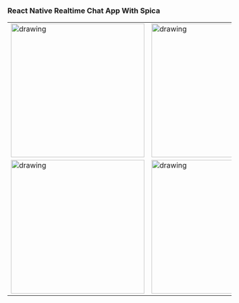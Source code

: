 ### React Native Realtime Chat App With Spica

<div style="text-align:center">
    <table>
        <tr>
            <td>
            <img src="https://firebasestorage.googleapis.com/v0/b/react-native-tutorial-b2a7d.appspot.com/o/bip_clone%2Fregister.jpg?alt=media&token=8e25b423-466b-4ff8-ad39-59f976cc8978" alt="drawing" width="300"/></td>
            <td>
            <img src="https://firebasestorage.googleapis.com/v0/b/react-native-tutorial-b2a7d.appspot.com/o/bip_clone%2Fverification.jpg?alt=media&token=d5b8fb42-f23f-472a-b1d2-c0aff0e3dda2" alt="drawing" width="300"/>
            </td>
            <td>
            <img src="https://firebasestorage.googleapis.com/v0/b/react-native-tutorial-b2a7d.appspot.com/o/bip_clone%2Fprofile.jpg?alt=media&token=c4ae61de-aa0d-4e31-8d44-3c8f4ee8b4ec" alt="drawing" width="300"/></td>
        </tr>
         <tr>
            <td>
            <img src="https://firebasestorage.googleapis.com/v0/b/react-native-tutorial-b2a7d.appspot.com/o/bip_clone%2Fchats.jpg?alt=media&token=4de5ea6e-645f-4fd6-a2db-4cddb9c08f51" alt="drawing" width="300"/></td>
            <td>
            <img src="https://firebasestorage.googleapis.com/v0/b/react-native-tutorial-b2a7d.appspot.com/o/bip_clone%2Fcreate_chat.jpg?alt=media&token=5edc17c7-f387-447c-9d50-295dc0404cbe" alt="drawing" width="300"/>
            </td>
        </tr>
    </table>
</div>
